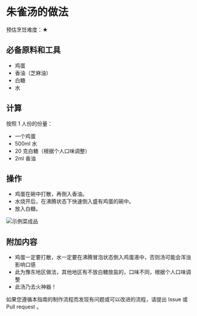 # 朱雀汤的做法

预估烹饪难度：★

## 必备原料和工具

- 鸡蛋
- 香油（芝麻油）
- 白糖
- 水

## 计算

按照 1 人份的份量：

- 一个鸡蛋
- 500ml 水
- 20 克白糖（根据个人口味调整）
- 2ml 香油

## 操作

- 鸡蛋在碗中打散，再倒入香油。
- 水烧开后，在沸腾状态下快速倒入盛有鸡蛋的碗中。
- 放入白糖。

![示例菜成品](朱雀汤.jpg)

## 附加内容

- 鸡蛋一定要打散，水一定要在沸腾冒泡状态倒入鸡蛋液中，否则汤可能会浑浊影响口感
- 此为豫东地区做法，其他地区有不放白糖放盐的，口味不同，根据个人口味调整
- 此汤乃去火神器！

如果您遵循本指南的制作流程而发现有问题或可以改进的流程，请提出 Issue 或 Pull request 。
